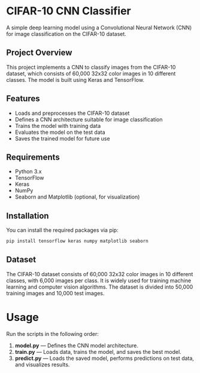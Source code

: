 # CIFAR-10 CNN Classifier

A simple deep learning model using a Convolutional Neural Network (CNN) for image classification on the CIFAR-10 dataset.

## Project Overview

This project implements a CNN to classify images from the CIFAR-10 dataset, which consists of 60,000 32x32 color images in 10 different classes. The model is built using Keras and TensorFlow.

## Features

- Loads and preprocesses the CIFAR-10 dataset
- Defines a CNN architecture suitable for image classification
- Trains the model with training data
- Evaluates the model on the test data
- Saves the trained model for future use

## Requirements

- Python 3.x
- TensorFlow
- Keras
- NumPy
- Seaborn and Matplotlib (optional, for visualization)

## Installation

You can install the required packages via pip:

```bash
pip install tensorflow keras numpy matplotlib seaborn
```

## Dataset

The CIFAR-10 dataset consists of 60,000 32x32 color images in 10 different classes, with 6,000 images per class. It is widely used for training machine learning and computer vision algorithms. The dataset is divided into 50,000 training images and 10,000 test images.

# Usage

Run the scripts in the following order:

1. **model.py** — Defines the CNN model architecture.  
2. **train.py** — Loads data, trains the model, and saves the best model.  
3. **predict.py** — Loads the saved model, performs predictions on test data, and visualizes results.
